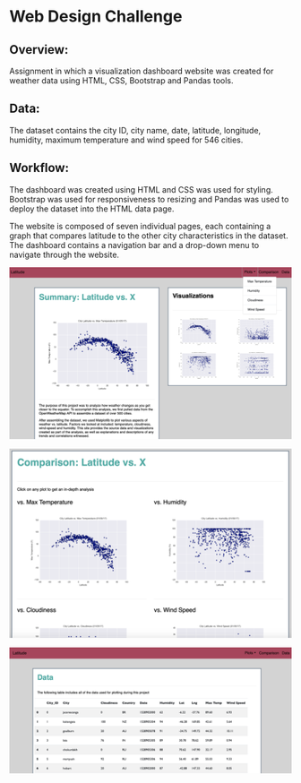 # Web Design Challenge

## Overview:
Assignment in which a visualization dashboard website was created for weather data using HTML, CSS, Bootstrap and Pandas tools.

## Data:
The dataset contains the city ID, city name, date, latitude, longitude, humidity, maximum temperature and wind speed for 546 cities.

## Workflow:

The dashboard was created using HTML and CSS was used for styling. Bootstrap was used for responsiveness to resizing and Pandas was used to deploy the dataset into the HTML data page.

The website is composed of seven individual pages, each containing a graph that compares latitude to the other city characteristics in the dataset. The dashboard contains a navigation bar and a drop-down menu to navigate through the website. 

![Image description](images/WebMain.png)

![Image description](images/WebComparison.png)

![Image description](images/WebData.png)